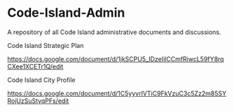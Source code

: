 Code-Island-Admin
================

A repository of all Code Island administrative documents and discussions. 

Code Island Strategic Plan

https://docs.google.com/document/d/1jkSCPU5_IDzeIilCCmfRiwcL59fY8rqCXee1XCETr1Q/edit


Code Island City Profile

https://docs.google.com/document/d/1C5yyvrIVTiC9FkVzuC3c5Zz2m85SYRojUzSuStyqPFs/edit
